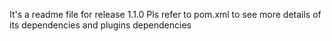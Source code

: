 It's a readme file for release 1.1.0
Pls refer to pom.xml to see more details of its dependencies and plugins dependencies
